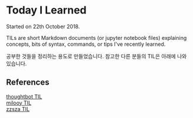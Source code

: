 # Today I Learned

Started on 22th October 2018.

TILs are short Markdown documents (or jupyter notebook files) explaining concepts, bits of syntax, commands, or tips I've recently learned.

공부한 것들을 정리하는 용도로 만들었습니다. 참고한 다른 분들의 TIL은 아래에 나와 있습니다.

## References
[thoughtbot TIL](https://github.com/thoughtbot/til) <br>
[milooy TIL](https://github.com/milooy/TIL) <br>
[zzsza TIL](https://github.com/zzsza/TIL)

